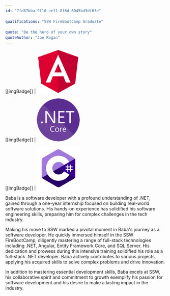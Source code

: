 ```yaml
---
id: "7fd87bba-9f10-ee11-8f6d-6045bd3df63e"

qualifications: "SSW FireBootCamp Graduate"

quote: "Be the hero of your own story"
quoteAuthor: "Joe Rogan"
---
```


[[imgBadge]]
| ![Image Alt Text](../badges/Developer-angular.png)

[[imgBadge]]
| ![Image Alt Text](../badges/Developer-dotnet-core.png)

[[imgBadge]]
| ![Image Alt Text](../badges/Developer-c-sharp.png)

Baba is a software developer with a profound understanding of .NET, gained through a one-year internship focused on building real-world software solutions. His hands-on experience has solidified his software engineering skills, preparing him for complex challenges in the tech industry.

Making his move to SSW marked a pivotal moment in Baba's journey as a software developer. He quickly immersed himself in the SSW FireBootCamp, diligently mastering a range of full-stack technologies including .NET, Angular, Entity Framework Core, and SQL Server. His dedication and prowess during this intensive training solidified his role as a full-stack .NET developer. Baba actively contributes to various projects, applying his acquired skills to solve complex problems and drive innovation.

In addition to mastering essential development skills, Baba excels at SSW, his collaborative spirit and commitment to growth exemplify his passion for software development and his desire to make a lasting impact in the industry.
